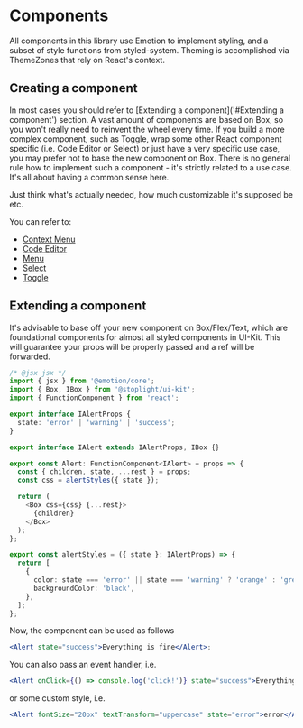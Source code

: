 # Components

All components in this library use Emotion to implement styling, and a subset of style functions from styled-system.
Theming is accomplished via ThemeZones that rely on React's context.

## Creating a component

In most cases you should refer to [Extending a component]('#Extending a component') section.
A vast amount of components are based on Box, so you won't really need to reinvent the wheel every time.
If you build a more complex component, such as Toggle, wrap some other React component specific (i.e. Code Editor or Select) or just have a very specific use case, you may prefer not to base the new component on Box.
There is no general rule how to implement such a component - it's strictly related to a use case. 
It's all about having a common sense here.

Just think what's actually needed, how much customizable it's supposed be etc.

You can refer to:

- [Context Menu](https://github.com/stoplightio/ui-kit/blob/master/src/ContextMenu.tsx)
- [Code Editor](https://github.com/stoplightio/ui-kit/blob/master/src/CodeEditor.tsx)
- [Menu](https://github.com/stoplightio/ui-kit/blob/master/src/Menu.tsx)
- [Select](https://github.com/stoplightio/ui-kit/blob/master/src/Select.tsx)
- [Toggle](https://github.com/stoplightio/ui-kit/blob/master/src/Toggle.tsx)

## Extending a component

It's advisable to base off your new component on Box/Flex/Text, which are foundational components for almost all styled components in UI-Kit.
This will guarantee your props will be properly passed and a ref will be forwarded.

```typescript jsx
/* @jsx jsx */
import { jsx } from '@emotion/core';
import { Box, IBox } from '@stoplight/ui-kit';
import { FunctionComponent } from 'react';

export interface IAlertProps {
  state: 'error' | 'warning' | 'success';
}

export interface IAlert extends IAlertProps, IBox {}

export const Alert: FunctionComponent<IAlert> = props => {
  const { children, state, ...rest } = props;
  const css = alertStyles({ state });

  return (
    <Box css={css} {...rest}>
      {children}
    </Box>
  );
};

export const alertStyles = ({ state }: IAlertProps) => {
  return [
    {
      color: state === 'error' || state === 'warning' ? 'orange' : 'green',
      backgroundColor: 'black',
    },
  ];
};
```

Now, the component can be used as follows

```jsx
<Alert state="success">Everything is fine</Alert>;
```

You can also pass an event handler, i.e.

```jsx
<Alert onClick={() => console.log('click!')} state="success">Everything is fine</Alert>;
```

or some custom style, i.e.

```jsx
<Alert fontSize="20px" textTransform="uppercase" state="error">error</Alert>;
```

